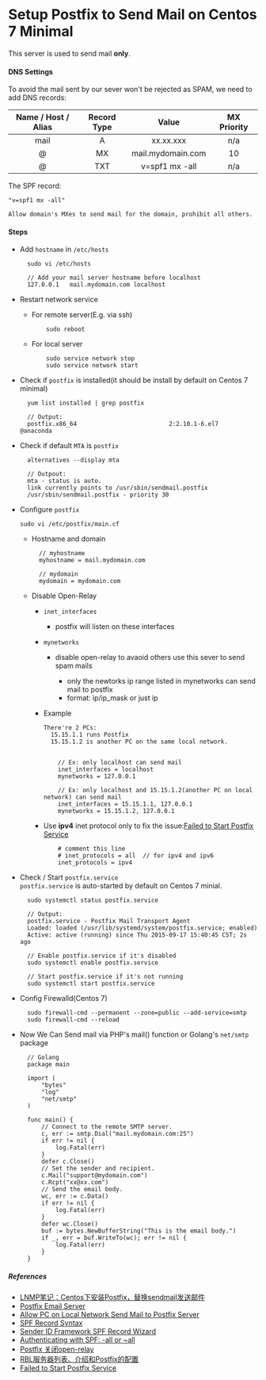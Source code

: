 
# Setup Postfix to Send Mail on Centos 7 Minimal

This server is used to send mail **only**.

#### DNS Settings

To avoid the mail sent by our sever won't be rejected as SPAM, we need to add DNS records:  

| Name / Host / Alias| Record Type |        Value      | MX Priority |
| :----------------: | :---------: | :---------------: | :----------:|
| mail               |  A          | xx.xx.xxx         |   n/a       |
| @                  |  MX         | mail.mydomain.com |   10        |
| @                  |  TXT        | v=spf1 mx -all    |   n/a       |


The SPF record:

    "v=spf1 mx -all"

    Allow domain's MXes to send mail for the domain, prohibit all others.

#### Steps

* Add `hostname` in `/etc/hosts`

        sudo vi /etc/hosts

        // Add your mail server hostname before localhost
        127.0.0.1   mail.mydomain.com localhost

* Restart network service

  * For remote server(E.g. via ssh)
  
            sudo reboot

  * For local server
  
            sudo service network stop
            sudo service network start

* Check if `postfix` is installed(it should be install by default on Centos 7 minimal)

        yum list installed | grep postfix

        // Output:
        postfix.x86_64                          2:2.10.1-6.el7                 @anaconda

* Check if default `MTA` is `postfix`

        alternatives --display mta

        // Outpout:
        mta - status is auto.
        link currently points to /usr/sbin/sendmail.postfix
        /usr/sbin/sendmail.postfix - priority 30
      

* Configure `postfix`

    `sudo vi /etc/postfix/main.cf`

    * Hostname and domain  
    
            // myhostname
            myhostname = mail.mydomain.com

            // mydomain
            mydomain = mydomain.com

    * Disable Open-Relay

      * `inet_interfaces`
        
        * postfix will listen on these interfaces

      * `mynetworks`
           
        * disable open-relay to avaoid others use this sever to send spam mails
            
           * only the newtorks ip range listed in mynetworks can send mail to postfix
           * format: ip/ip_mask or just ip

      * Example
      
            There're 2 PCs:  
              15.15.1.1 runs Postfix  
              15.15.1.2 is another PC on the same local network.     
           

                // Ex: only localhost can send mail
                inet_interfaces = localhost
                mynetworks = 127.0.0.1
            
                // Ex: only localhost and 15.15.1.2(another PC on local network) can send mail
                inet_interfaces = 15.15.1.1, 127.0.0.1
                mynetworks = 15.15.1.2, 127.0.0.1

      * Use **ipv4** inet protocol only to fix the issue:[Failed to Start Postfix Service](https://github.com/northbright/Notes/blob/master/Linux/mail_server/postfix/failed_to_start_postfix_service.md)
      
                # comment this line
                # inet_protocols = all  // for ipv4 and ipv6
                inet_protocols = ipv4

* Check / Start `postfix.service`  
`postfix.service` is auto-started by default on Centos 7 minial.

        sudo systemctl status postfix.service
        
        // Output:
        postfix.service - Postfix Mail Transport Agent
        Loaded: loaded (/usr/lib/systemd/system/postfix.service; enabled)
        Active: active (running) since Thu 2015-09-17 15:40:45 CST; 2s ago
        
        // Enable postfix.service if it's disabled
        sudo systemctl enable postfix.service

        // Start postfix.service if it's not running
        sudo systemctl start postfix.service

* Config Firewalld(Centos 7)

        sudo firewall-cmd --permanent --zone=public --add-service=smtp
        sudo firewall-cmd --reload

* Now We Can Send mail via PHP's mail() function or Golang's `net/smtp` package

        // Golang
        package main

        import (
            "bytes"
            "log"
            "net/smtp"
        )

        func main() {
            // Connect to the remote SMTP server.
            c, err := smtp.Dial("mail.mydomain.com:25")
            if err != nil {
                log.Fatal(err)
            }
            defer c.Close()
            // Set the sender and recipient.
            c.Mail("support@mydomain.com")
            c.Rcpt("xx@xx.com")
            // Send the email body.
            wc, err := c.Data()
            if err != nil {
                log.Fatal(err)
            }
            defer wc.Close()
            buf := bytes.NewBufferString("This is the email body.")
            if _, err = buf.WriteTo(wc); err != nil {
                log.Fatal(err)
            }
        }

##### References

* [LNMP笔记：Centos下安装Postfix，替换sendmail发送邮件](http://www.cmhello.com/lnmp-centos-postfix.html)
* [Postfix Email Server](http://www.nurdletech.com/linux-notes/mail-server/postfix.html)
* [Allow PC on Local Network Send Mail to Postfix Server](https://github.com/northbright/Notes/blob/master/Linux/mail_server/postfix/allow_pc_on_local_network_send_mail_to_postfix_server.md)
* [SPF Record Syntax](http://www.openspf.org/SPF_Record_Syntax)
* [Sender ID Framework SPF Record Wizard](https://www.microsoft.com/mscorp/safety/content/technologies/senderid/wizard/default.aspx)
* [Authenticating with SPF: -all or ~all](https://wordtothewise.com/2014/06/authenticating-spf/)
* [Postfix 关闭open-relay](http://blog.sina.com.cn/s/blog_6eee530801018x2x.html)
* [RBL服务器列表、介绍和Postfix的配置](http://blog.sina.com.cn/s/blog_6eee530801018x3d.html)
* [Failed to Start Postfix Service](https://github.com/northbright/Notes/blob/master/Linux/mail_server/postfix/failed_to_start_postfix_service.md)